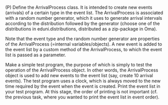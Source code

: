 (P) Define the ArrivalProcess class. It is intended to create new events (arrivals) of a certain type in the event list. The ArrivalProcess is associated with a random number generator, which it uses to generate arrival intervals according to the distribution followed by the generator (choose one of the distributions in eduni.distributions, distributed as a zip-package in Oma).

Note that the event type and the random number generator are properties of the ArrivalProcess (=internal variables/objects). A new event is added to the event list by a custom method of the ArrivalProcess, to which the event list is passed as a parameter.

Make a simple test program, the purpose of which is simply to test the operation of the ArrivalProcess object. In other words, the ArrivalProcess object is used to add new events to the event list (say, create 10 arrival events). The test program uses a clock, which is always moved to the new time required by the event when the event is created. Print the event list in your test program. At this stage, the order of printing is not important (cf. the previous task, where you wanted to print the event list in event order).

